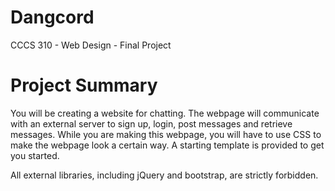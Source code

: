 # Dangcord
CCCS 310 - Web Design - Final Project

# Project Summary
You will be creating a website for chatting. The webpage will communicate with an external server to sign up, login, post messages and retrieve messages. While you are making this webpage, you will have to use CSS to make the webpage look a certain way. A starting template is provided to get you started.

All external libraries, including jQuery and bootstrap, are strictly forbidden.

